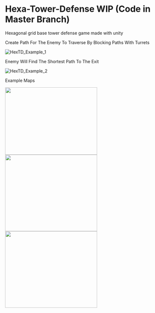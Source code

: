 # Hexa-Tower-Defense WIP (Code in Master Branch)
Hexagonal grid base tower defense game made with unity


Create Path For The Enemy To Traverse By Blocking Paths With Turrets

![HexTD_Example_1](https://user-images.githubusercontent.com/60198805/212782114-67f464c4-7dc9-4b6e-8363-6a9b83a1c422.gif)

Enemy Will Find The Shortest Path To The Exit

![HexTD_Example_2](https://user-images.githubusercontent.com/60198805/212785467-16afec8d-1786-4ba0-95d4-9bbb556f7fc6.gif)


Example Maps


<img src="https://user-images.githubusercontent.com/60198805/212782790-e271f411-3798-473f-ab17-6076cbd33827.PNG" width="300" height="220">
<img src="https://user-images.githubusercontent.com/60198805/212783091-29815a98-d877-44f1-9212-d7ef27fd0f0d.PNG" width="300" height="250">
<img src="https://user-images.githubusercontent.com/60198805/212784118-801f442e-1793-43c2-aa72-69a946bf4762.PNG" width="300" height="250">
